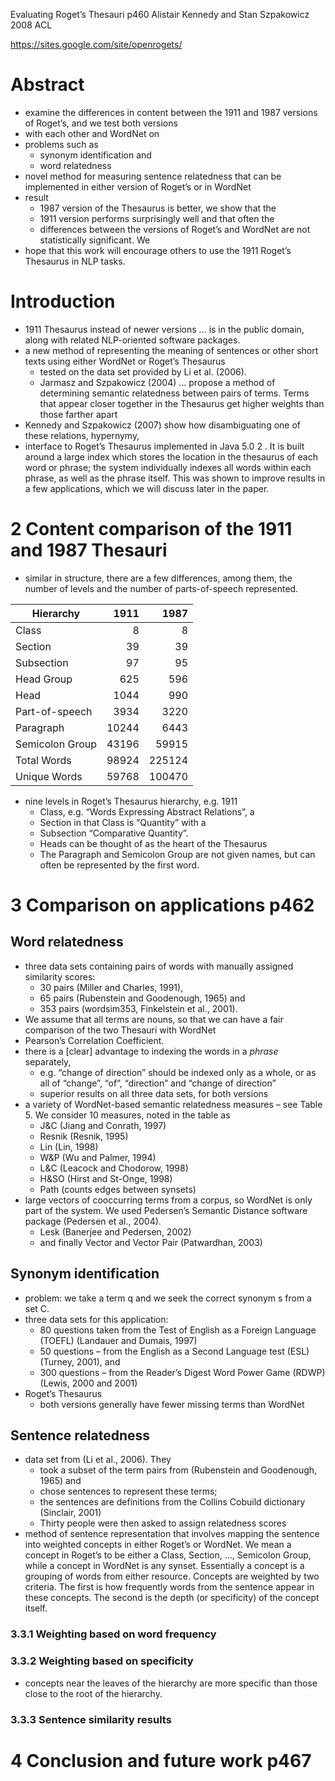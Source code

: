 Evaluating Roget’s Thesauri p460
Alistair Kennedy and Stan Szpakowicz
2008 ACL

https://sites.google.com/site/openrogets/

# Abstract

* examine the differences in content between the 1911 and 1987 versions of
  Roget’s, and we test both versions 
* with each other and WordNet on 
* problems such as 
  * synonym identification and 
  * word relatedness
* novel method for measuring sentence relatedness that can be implemented in
  either version of Roget’s or in WordNet
* result
  * 1987 version of the Thesaurus is better, we show that the 
  * 1911 version performs surprisingly well and that often the 
  * differences between the versions of Roget’s and WordNet are not
    statistically significant. We 
* hope that this work will encourage others to use the 1911 Roget’s Thesaurus
in NLP tasks.

# Introduction

* 1911 Thesaurus instead of newer versions ... is in the public domain,
  along with related NLP-oriented software packages.
* a new method of representing the meaning of sentences or other short texts
  using either WordNet or Roget’s Thesaurus
  * tested on the data set provided by Li et al. (2006).
  * Jarmasz and Szpakowicz (2004) ... propose a method of determining semantic
    relatedness between pairs of terms.  Terms that appear closer together in
    the Thesaurus get higher weights than those farther apart
* Kennedy and Szpakowicz (2007) show how disambiguating one of these
  relations, hypernymy,
* interface to Roget’s Thesaurus implemented in Java 5.0 2 .  It is built
  around a large index which stores the location in the thesaurus of each
  word or phrase; the system individually indexes all words within each
  phrase, as well as the phrase itself. This was shown to improve results in a
  few applications, which we will discuss later in the paper.

# 2 Content comparison of the 1911 and 1987 Thesauri

* similar in structure, there are a few differences, among them, the number
  of levels and the number of parts-of-speech represented.

| Hierarchy       | 1911  | 1987   |
|-----------------|------:|-------:|
| Class           | 8     | 8      |
| Section         | 39    | 39     |
| Subsection      | 97    | 95     |
| Head Group      | 625   | 596    |
| Head            | 1044  | 990    |
| Part-of-speech  | 3934  | 3220   |
| Paragraph       | 10244 | 6443   |
| Semicolon Group | 43196 | 59915  |
| Total Words     | 98924 | 225124 |
| Unique Words    | 59768 | 100470 |

* nine levels in Roget’s Thesaurus hierarchy, e.g. 1911
  * Class, e.g. “Words Expressing Abstract Relations”, a
  * Section in that Class is “Quantity” with a 
  * Subsection “Comparative Quantity”. 
  * Heads can be thought of as the heart of the Thesaurus
  * The Paragraph and Semicolon Group are not given names, but can often
    be represented by the first word.

# 3 Comparison on applications p462

## Word relatedness

* three data sets containing pairs of words with manually assigned similarity
  scores: 
  * 30 pairs (Miller and Charles, 1991), 
  * 65 pairs (Rubenstein and Goodenough, 1965) and 
  * 353 pairs (wordsim353, Finkelstein et al., 2001). 
* We assume that all terms are nouns, so that we can have a fair comparison of
  the two Thesauri with WordNet
* Pearson’s Correlation Coefficient.
* there is a [clear] advantage to indexing the words in a _phrase_ separately,
  * e.g. “change of direction” should be indexed only as a whole, or as all of
    “change”, “of”, “direction” and “change of direction”
  * superior results on all three data sets, for both versions
* a variety of WordNet-based semantic relatedness measures – see Table 5. We
  consider 10 measures, noted in the table as 
  * J&C (Jiang and Conrath, 1997)
  * Resnik (Resnik, 1995)
  * Lin (Lin, 1998)
  * W&P (Wu and Palmer, 1994)
  * L&C (Leacock and Chodorow, 1998)
  * H&SO (Hirst and St-Onge, 1998)
  * Path (counts edges between synsets)
* large vectors of cooccurring terms from a corpus, so WordNet is only part of
  the system. We used Pedersen’s Semantic Distance software package (Pedersen
  et al., 2004).
  * Lesk (Banerjee and Pedersen, 2002)
  * and finally Vector and Vector Pair (Patwardhan, 2003)

## Synonym identification

* problem: we take a term q and we seek the correct synonym s from a set C.
* three data sets for this application: 
  * 80 questions taken from the Test of English as a Foreign Language (TOEFL)
    (Landauer and Dumais, 1997)
  * 50 questions – from the English as a Second Language test (ESL) 
    (Turney, 2001), and 
  * 300 questions – from the Reader’s Digest Word Power Game (RDWP) 
    (Lewis, 2000 and 2001)
* Roget’s Thesaurus 
  * both versions generally have fewer missing terms than WordNet

## Sentence relatedness

* data set from (Li et al., 2006).  They 
  * took a subset of the term pairs from (Rubenstein and Goodenough, 1965) and
  * chose sentences to represent these terms; 
  * the sentences are definitions from the Collins Cobuild dictionary
    (Sinclair, 2001)
  * Thirty people were then asked to assign relatedness scores
* method of sentence representation that involves mapping the sentence into
  weighted concepts in either Roget’s or WordNet. We mean a concept in
  Roget’s to be either a Class, Section, ..., Semicolon Group, while a concept
  in WordNet is any synset. Essentially a concept is a grouping of words from
  either resource. Concepts are weighted by two criteria. The first is how
  frequently words from the sentence appear in these concepts. The second is
  the depth (or specificity) of the concept itself.

### 3.3.1 Weighting based on word frequency

### 3.3.2 Weighting based on specificity

* concepts near the leaves of the hierarchy are more specific than those close
  to the root of the hierarchy.  

### 3.3.3 Sentence similarity results

# 4 Conclusion and future work p467
